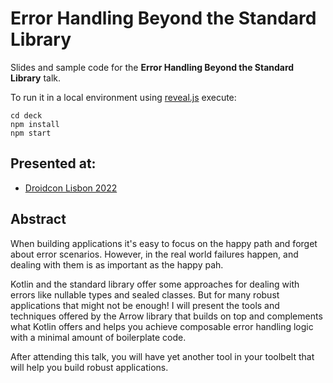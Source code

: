 # Error Handling Beyond the Standard Library

Slides and sample code for the **Error Handling Beyond the Standard Library** talk.

To run it in a local environment using [reveal.js](https://github.com/hakimel/reveal.js/) execute:

```
cd deck
npm install
npm start
```

## Presented at:

- [Droidcon Lisbon 2022][dclx]

## Abstract

When building applications it's easy to focus on the happy path and forget about error scenarios. However, in the real world failures happen, and dealing with them is as important as the happy pah.

Kotlin and the standard library offer some approaches for dealing with errors like nullable types and sealed classes. But for many robust applications that might not be enough! I will present the tools and techniques offered by the Arrow library that builds on top and complements what Kotlin offers and helps you achieve composable error handling logic with a minimal amount of boilerplate code.

After attending this talk, you will have yet another tool in your toolbelt that will help you build robust applications.

[dclx]: https://www.lisbon.droidcon.com/session/error-handling-beyond-the-standard-library
